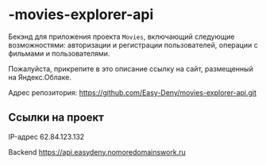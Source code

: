 # -movies-explorer-api

Бекэнд для приложения проекта `Movies`, включающий следующие возможностями: авторизации и регистрации пользователей, операции с фильмами и пользователями.
  
Пожалуйста, прикрепите в это описание ссылку на сайт, размещенный на Яндекс.Облаке.

Адрес репозитория: https://github.com/Easy-Deny/movies-explorer-api.git

## Ссылки на проект

IP-адрес 62.84.123.132

Backend https://api.easydeny.nomoredomainswork.ru
